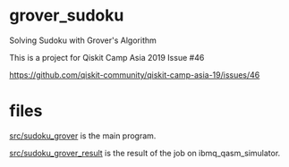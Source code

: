 # grover_sudoku

Solving Sudoku with Grover's Algorithm

This is a project for Qiskit Camp Asia 2019 Issue #46

https://github.com/qiskit-community/qiskit-camp-asia-19/issues/46

# files

[src/sudoku_grover](https://github.com/yoooopeeee/grover_sudoku/blob/master/src/sudoku_grover.ipynb) is the main program.

[src/sudoku_grover_result](https://github.com/yoooopeeee/grover_sudoku/blob/master/src/sudoku_grover_result.ipynb) is the result of the job on ibmq_qasm_simulator.
